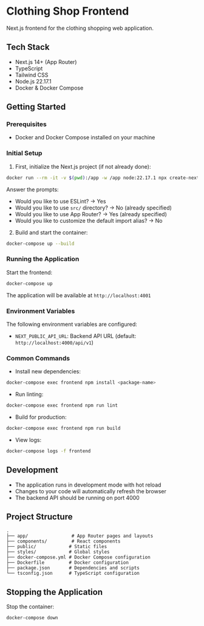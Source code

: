 # Clothing Shop Frontend

Next.js frontend for the clothing shopping web application.

## Tech Stack
- Next.js 14+ (App Router)
- TypeScript
- Tailwind CSS
- Node.js 22.17.1
- Docker & Docker Compose

## Getting Started

### Prerequisites
- Docker and Docker Compose installed on your machine

### Initial Setup

1. First, initialize the Next.js project (if not already done):
```bash
docker run --rm -it -v $(pwd):/app -w /app node:22.17.1 npx create-next-app@latest . --typescript --tailwind --app --no-src-dir --import-alias "@/*"
```

Answer the prompts:
- Would you like to use ESLint? → Yes
- Would you like to use `src/` directory? → No (already specified)
- Would you like to use App Router? → Yes (already specified)
- Would you like to customize the default import alias? → No

2. Build and start the container:
```bash
docker-compose up --build
```

### Running the Application

Start the frontend:
```bash
docker-compose up
```

The application will be available at `http://localhost:4001`

### Environment Variables

The following environment variables are configured:
- `NEXT_PUBLIC_API_URL`: Backend API URL (default: `http://localhost:4000/api/v1`)

### Common Commands

- Install new dependencies:
```bash
docker-compose exec frontend npm install <package-name>
```

- Run linting:
```bash
docker-compose exec frontend npm run lint
```

- Build for production:
```bash
docker-compose exec frontend npm run build
```

- View logs:
```bash
docker-compose logs -f frontend
```

## Development

- The application runs in development mode with hot reload
- Changes to your code will automatically refresh the browser
- The backend API should be running on port 4000

## Project Structure

```
.
├── app/                # App Router pages and layouts
├── components/         # React components
├── public/            # Static files
├── styles/            # Global styles
├── docker-compose.yml # Docker Compose configuration
├── Dockerfile         # Docker configuration
├── package.json       # Dependencies and scripts
└── tsconfig.json      # TypeScript configuration
```

## Stopping the Application

Stop the container:
```bash
docker-compose down
```